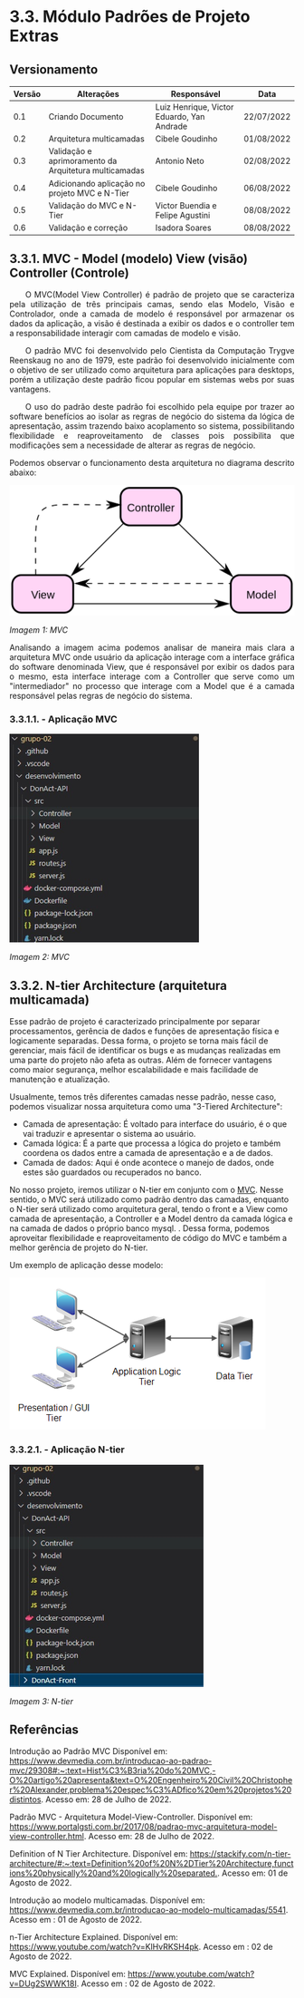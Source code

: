 # 3.3. Módulo Padrões de Projeto Extras

## Versionamento
| Versão | Alterações                                            | Responsável                                | Data       |
| ------ | ----------------------------------------------------- | ------------------------------------------ | ---------- |
| 0.1    | Criando Documento                                     | Luiz Henrique, Victor Eduardo, Yan Andrade | 22/07/2022 |
| 0.2    | Arquitetura multicamadas                              | Cibele Goudinho                            | 01/08/2022 |
| 0.3    | Validação e aprimoramento da Arquitetura multicamadas | Antonio Neto                               | 02/08/2022 |
| 0.4    | Adicionando aplicação no projeto MVC e N-Tier         | Cibele Goudinho                            | 06/08/2022 |
| 0.5    | Validação do MVC e N-Tier                             | Victor Buendia e Felipe Agustini           | 08/08/2022 |
| 0.6    | Validação e correção                                  | Isadora Soares                             | 08/08/2022 |

## 3.3.1. MVC - Model (modelo) View (visão) Controller (Controle)

<p align="justify">&emsp;&emsp;O MVC(Model View Controller) é padrão de projeto que se caracteriza pela utilização de três principais camas, sendo elas Modelo, Visão e Controlador, onde a camada de  modelo é responsável por armazenar os dados da aplicação, a visão é destinada a exibir os dados e o controller tem a responsabilidade interagir com camadas de modelo e visão.</p>

<p align="justify">&emsp;&emsp;O padrão MVC foi desenvolvido pelo Cientista da Computação Trygve Reenskaug no ano de 1979, este padrão foi desenvolvido inicialmente com o objetivo de ser utilizado como arquitetura para aplicações para desktops, porém a utilização deste padrão ficou popular em sistemas webs por suas vantagens.</p>

<p align="justify">&emsp;&emsp;O uso do padrão deste padrão foi escolhido pela equipe por trazer ao software benefícios ao isolar as regras de negócio do sistema da lógica de apresentação, assim trazendo baixo acoplamento so sistema, possibilitando flexibilidade e reaproveitamento de classes pois possibilita que modificações sem a necessidade de alterar as regras de negócio.</p>

<p align="justify">Podemos observar o funcionamento desta arquitetura no diagrama descrito abaixo:</p>

![MVC](../imgs/MVC.png)

_Imagem 1: MVC_

<p align="justify"> Analisando a imagem acima podemos analisar de maneira mais clara a arquitetura MVC onde usuário da aplicação interage com a interface gráfica do software denominada View, que é responsável por exibir os dados para o mesmo, esta interface interage com a Controller que serve como um "intermediador" no processo que interage com a Model que é a camada responsável pelas regras de negócio do sistema.</p>

### 3.3.1.1. - Aplicação MVC

![MVC - Aplicação](../imgs/mvc.jpg)

_Imagem 2: MVC_

## 3.3.2. N-tier Architecture (arquitetura multicamada)

Esse padrão de projeto é caracterizado principalmente por separar processamentos, gerência de dados e funções de apresentação física e logicamente separadas. Dessa forma, o projeto se torna mais fácil de gerenciar, mais fácil de identificar os bugs e as mudanças realizadas em uma parte do projeto não afeta as outras. Além de fornecer vantagens como maior segurança, melhor escalabilidade e mais facilidade de manutenção e atualização.

Usualmente, temos três diferentes camadas nesse padrão, nesse caso, podemos visualizar nossa arquitetura como uma "3-Tiered Architecture": 
- Camada de apresentação: É voltado para interface do usuário, é o que vai traduzir e apresentar o sistema ao usuário.
- Camada lógica: É a parte que processa a lógica do projeto e também coordena os dados entre a camada de apresentação e a de dados.
- Camada de dados: Aqui é onde acontece o manejo de dados, onde estes são guardados ou recuperados no banco.

No nosso projeto, iremos utilizar o N-tier em conjunto com o [MVC](/3.3.PadroesExtra?id=_331-mvc-model-modelo-view-visão-controller-controle). Nesse sentido, o MVC será utilizado como padrão dentro das camadas, enquanto o N-tier será utilizado como arquitetura geral, tendo o front e a View como camada de apresentação, a Controller e a Model dentro da camada lógica e na camada de dados o próprio banco mysql. 
. Dessa forma, podemos aproveitar flexibilidade e reaproveitamento de código do MVC e também a melhor gerência de projeto do N-tier. 

Um exemplo de aplicação desse modelo:

![N-tier](../imgs/n-tier-architecture-1.png)

### 3.3.2.1. - Aplicação N-tier

![N-tier - Aplicação](../imgs/n-tier.jpg)

_Imagem 3: N-tier_

## Referências

Introdução ao Padrão MVC Disponível em: <https://www.devmedia.com.br/introducao-ao-padrao-mvc/29308#:~:text=Hist%C3%B3ria%20do%20MVC,-O%20artigo%20apresenta&text=O%20Engenheiro%20Civil%20Christopher%20Alexander,problema%20espec%C3%ADfico%20em%20projetos%20distintos>. Acesso em: 28 de Julho de 2022.

Padrão MVC - Arquitetura Model-View-Controller. Disponível em: <https://www.portalgsti.com.br/2017/08/padrao-mvc-arquitetura-model-view-controller.html>. Acesso em: 28 de Julho de 2022.

Definition of N Tier Architecture. Disponível em: <https://stackify.com/n-tier-architecture/#:~:text=Definition%20of%20N%2DTier%20Architecture,functions%20physically%20and%20logically%20separated.>. Acesso em: 01 de Agosto de 2022.

Introdução ao modelo multicamadas. Disponível em: <https://www.devmedia.com.br/introducao-ao-modelo-multicamadas/5541>. Acesso em : 01 de Agosto de 2022.

n-Tier Architecture Explained. Disponível em: <https://www.youtube.com/watch?v=KlHvRKSH4pk>. Acesso em : 02 de Agosto de 2022.

MVC Explained. Disponível em: <https://www.youtube.com/watch?v=DUg2SWWK18I>. Acesso em : 02 de Agosto de 2022.

